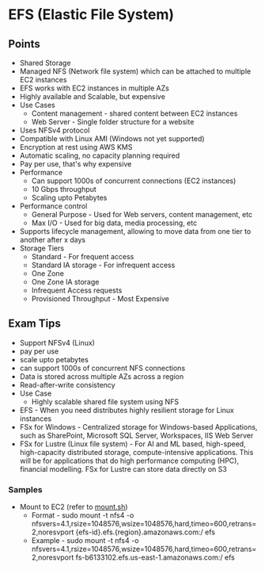 # EFS (Elastic File System)

## Points

- Shared Storage
- Managed NFS (Network file system) which can be attached to multiple EC2 instances
- EFS works with EC2 instances in multiple AZs
- Highly available and Scalable, but expensive
- Use Cases
  - Content management - shared content between EC2 instances
  - Web Server - Single folder structure for a website
- Uses NFSv4 protocol
- Compatible with Linux AMI (Windows not yet supported)
- Encryption at rest using AWS KMS
- Automatic scaling, no capacity planning required
- Pay per use, that's why expensive
- Performance
  - Can support 1000s of concurrent connections (EC2 instances)
  - 10 Gbps throughput
  - Scaling upto Petabytes
- Performance control
  - General Purpose - Used for Web servers, content management, etc
  - Max I/O - Used for big data, media processing, etc
- Supports lifecycle management, allowing to move data from one tier to another after x days
- Storage Tiers
  - Standard - For frequent access
  - Standard IA storage - For infrequent access
  - One Zone
  - One Zone IA storage
  - Infrequent Access requests
  - Provisioned Throughput - Most Expensive

## Exam Tips

- Support NFSv4 (Linux)
- pay per use
- scale upto petabytes
- can support 1000s of concurrent NFS connections
- Data is stored across multiple AZs across a region
- Read-after-write consistency
- Use Case
  - Highly scalable shared file system using NFS
- EFS - When you need distributes highly resilient storage for Linux instances
- FSx for Windows - Centralized storage for Windows-based Applications, such as SharePoint, Microsoft SQL Server, Workspaces, IIS Web Server
- FSx for Lustre (Linux file system) - For AI and ML based, high-speed, high-capacity distributed storage, compute-intensive applications. This will be for applications that do high performance computing (HPC), financial modelling. FSx for Lustre can store data directly on S3

### Samples

- Mount to EC2 (refer to [mount.sh](./mount.sh))
  - Format - sudo mount -t nfs4 -o nfsvers=4.1,rsize=1048576,wsize=1048576,hard,timeo=600,retrans=2,noresvport {efs-id}.efs.{region}.amazonaws.com:/ efs
  - Example - sudo mount -t nfs4 -o nfsvers=4.1,rsize=1048576,wsize=1048576,hard,timeo=600,retrans=2,noresvport fs-b6133102.efs.us-east-1.amazonaws.com:/ efs